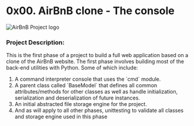 <h1>0x00. AirBnB clone - The console</h1>

![AirBnB Project logo](https://s3.amazonaws.com/alx-intranet.hbtn.io/uploads/medias/2018/6/65f4a1dd9c51265f49d0.png?X-Amz-Algorithm=AWS4-HMAC-SHA256&X-Amz-Credential=AKIARDDGGGOUSBVO6H7D%2F20240725%2Fus-east-1%2Fs3%2Faws4_request&X-Amz-Date=20240725T092757Z&X-Amz-Expires=86400&X-Amz-SignedHeaders=host&X-Amz-Signature=3093257f06918e0f604e8721f8232aeaf859c422518cdde823bd1b36f2c931fe)

<h3>Project Description:</h3>
This is the first phase of a project to build a full web application based on a clone of the AirBnB website.
The first phase involves building most of the back-end utilities with Python. Some of which include:
<ol>
<li>A command interpreter console that uses the `cmd` module.</li>
<li>A parent class called `BaseModel` that defines all common attributes/methods for other classes as well as handle initialization, serialization and deserialization of future instances.</li>
<li>An initial abstracted file storage engine for the project.</li>
<li>And as will apply to all other phases, unittesting to validate all classes and storage engine used in this phase</li>
</ol>
